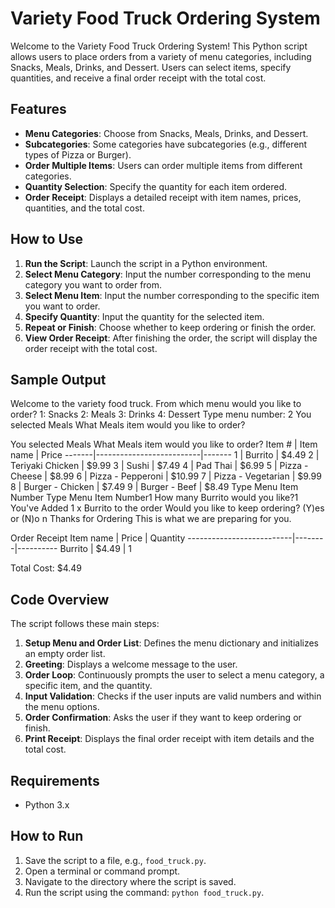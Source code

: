 # Variety Food Truck Ordering System

Welcome to the Variety Food Truck Ordering System! This Python script allows users to place orders from a variety of menu categories, including Snacks, Meals, Drinks, and Dessert. Users can select items, specify quantities, and receive a final order receipt with the total cost.

## Features

- **Menu Categories**: Choose from Snacks, Meals, Drinks, and Dessert.
- **Subcategories**: Some categories have subcategories (e.g., different types of Pizza or Burger).
- **Order Multiple Items**: Users can order multiple items from different categories.
- **Quantity Selection**: Specify the quantity for each item ordered.
- **Order Receipt**: Displays a detailed receipt with item names, prices, quantities, and the total cost.

## How to Use

1. **Run the Script**: Launch the script in a Python environment.
2. **Select Menu Category**: Input the number corresponding to the menu category you want to order from.
3. **Select Menu Item**: Input the number corresponding to the specific item you want to order.
4. **Specify Quantity**: Input the quantity for the selected item.
5. **Repeat or Finish**: Choose whether to keep ordering or finish the order.
6. **View Order Receipt**: After finishing the order, the script will display the order receipt with the total cost.

## Sample Output

Welcome to the variety food truck.
From which menu would you like to order?
1: Snacks
2: Meals
3: Drinks
4: Dessert
Type menu number: 2
You selected Meals
What Meals item would you like to order?

You selected Meals
What Meals item would you like to order?
Item # | Item name                | Price
-------|--------------------------|-------
1      | Burrito                  | $4.49
2      | Teriyaki Chicken         | $9.99
3      | Sushi                    | $7.49
4      | Pad Thai                 | $6.99
5      | Pizza - Cheese           | $8.99
6      | Pizza - Pepperoni        | $10.99
7      | Pizza - Vegetarian       | $9.99
8      | Burger - Chicken         | $7.49
9      | Burger - Beef            | $8.49
Type Menu Item Number
Type Menu Item Number1
How many Burrito would you like?1
You've Added 1 x Burrito to the order
Would you like to keep ordering? (Y)es or (N)o n
Thanks for Ordering
This is what we are preparing for you.


Order Receipt
Item name                 | Price  | Quantity
--------------------------|--------|----------
Burrito                   | $4.49  | 1

Total Cost: $4.49

## Code Overview

The script follows these main steps:

1. **Setup Menu and Order List**: Defines the menu dictionary and initializes an empty order list.
2. **Greeting**: Displays a welcome message to the user.
3. **Order Loop**: Continuously prompts the user to select a menu category, a specific item, and the quantity.
4. **Input Validation**: Checks if the user inputs are valid numbers and within the menu options.
5. **Order Confirmation**: Asks the user if they want to keep ordering or finish.
6. **Print Receipt**: Displays the final order receipt with item details and the total cost.

## Requirements

- Python 3.x

## How to Run

1. Save the script to a file, e.g., `food_truck.py`.
2. Open a terminal or command prompt.
3. Navigate to the directory where the script is saved.
4. Run the script using the command: `python food_truck.py`.

